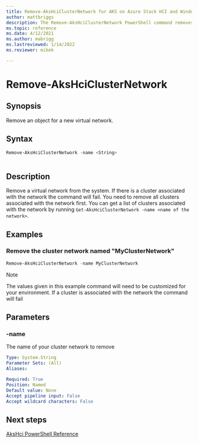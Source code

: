 ```yaml
---
title: Remove-AksHciClusterNetwork for AKS on Azure Stack HCI and Windows Server
author: mattbriggs
description: The Remove-AksHciClusterNetwork PowerShell command removes a virtual network.
ms.topic: reference
ms.date: 4/12/2021
ms.author: mabrigg 
ms.lastreviewed: 1/14/2022
ms.reviewer: mikek

---
```


# Remove-AksHciClusterNetwork

## Synopsis
Remove an object for a new virtual network.

## Syntax
```powershell
Remove-AksHciClusterNetwork -name <String>
                    
```

## Description
Remove a virtual network from the system. If there is a cluster associated with the network the command will fail. You need to remove all clusters associated with the network first. 
You can get a list of clusters associated with the network by running `Get-AksHciClusterNetwork -name <name of the network>`.

## Examples

### Remove the cluster network named "MyClusterNetwork"

```powershell
Remove-AksHciClusterNetwork -name MyClusterNetwork
```

> [!NOTE]
> The values given in this example command will need to be customized for your environment.
> If a cluster is associated with the network the command will fail

## Parameters

### -name
The name of your cluster network to remove

```yaml
Type: System.String
Parameter Sets: (All)
Aliases:

Required: True
Position: Named
Default value: None
Accept pipeline input: False
Accept wildcard characters: False
```
## Next steps

[AksHci PowerShell Reference](index.md)